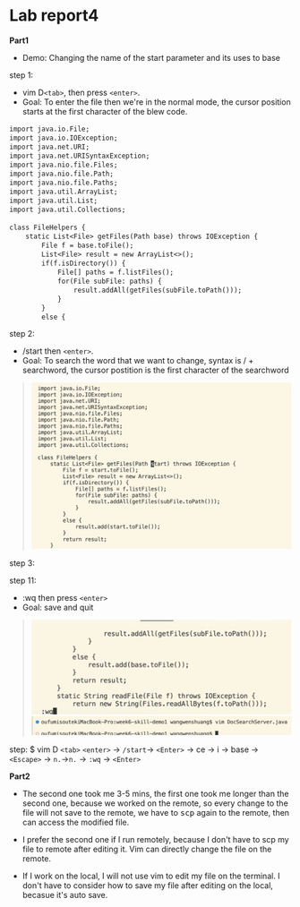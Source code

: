 # Lab report4

**Part1**

- Demo: Changing the name of the start parameter and its uses to base

step 1:
- vim D`<tab>`, then press `<enter>`. 
- Goal: To enter the file then we're in the normal mode, the cursor position starts at the first character of the blew code.


```
import java.io.File;
import java.io.IOException;
import java.net.URI;
import java.net.URISyntaxException;
import java.nio.file.Files;
import java.nio.file.Path;
import java.nio.file.Paths;
import java.util.ArrayList;
import java.util.List;
import java.util.Collections;

class FileHelpers {
    static List<File> getFiles(Path base) throws IOException {
        File f = base.toFile();
        List<File> result = new ArrayList<>();
        if(f.isDirectory()) {
            File[] paths = f.listFiles();
            for(File subFile: paths) { 
                result.addAll(getFiles(subFile.toPath()));
            }
        }
        else {
```

step 2:
- /start then `<enter>`.
- Goal: To search the word that we want to change, syntax is / + searchword, the cursor postition is the first character of the searchword
> ![](vim-p1-1.png)

step 3:

step 11:
- :wq then press `<enter>`
- Goal: save and quit
> ![](vim-wq.png)
> ![](vim-save.png)

step:  $ vim D `<tab>` `<enter>` -> `/start`-> `<Enter>` -> ce -> i -> base -> `<Escape>` -> `n.`->`n.` -> `:wq` -> `<Enter>`


**Part2**
- The second one took me 3-5 mins, the first one took me longer than the second one, because we worked on the remote, so every change to the file will not save to the remote, we have to <kbd>scp</kbd> again to the remote, then can access the modified file.

- I prefer the second one if I run remotely, because I don't have to scp my file to remote after editing it. Vim can directly change the file on the remote.

- If I work on the local, I will not use vim to edit my file on the terminal. I don't have to consider how to save my file after editing on the local, becasue it's auto save.
